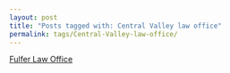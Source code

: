 ```yaml
---
layout: post
title: "Posts tagged with: Central Valley law office"
permalink: tags/Central-Valley-law-office/
---
```

[Fulfer Law Office](/2011/07/fulfer-law-office)

